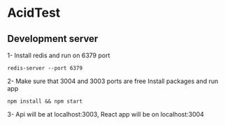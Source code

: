 # AcidTest


## Development server

1- Install redis and run on 6379 port

`redis-server --port 6379`


2- Make sure that 3004 and 3003 ports are free Install packages and run app

`npm install && npm start`

3- Api will be at localhost:3003, React app will be on localhost:3004